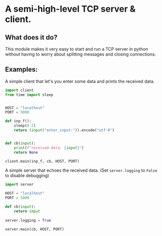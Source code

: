 # A semi-high-level TCP server & client.

## What does it do?
This module makes it very easy to start and run a TCP server in python without having to worry about splitting messages and closing connections.

## Examples:

A simple client that let's you enter some data and prints the received data.
```python
import client
from time import sleep


HOST = "localhost"
PORT = 5000

def inp_f():
    sleep(0.2)
    return (input("enter_input:")).encode("utf-8")


def cb(input):
    print(f"received data: {input}")
    return None

client.main(inp_f, cb, HOST, PORT)
```

A simple server that echoes the received data.
(Set ```server.logging``` to ```False``` to disable debugging)

```python
import server

HOST = "localhost"
PORT = 5000

def cb(input):
    return input
    
server.logging = True

server.main(cb, HOST, PORT)

```
